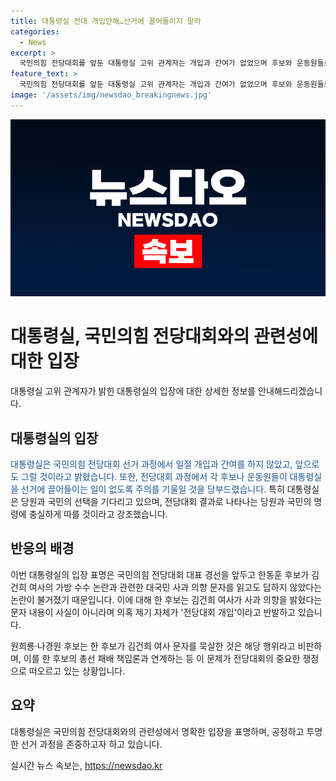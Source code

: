 ```yaml
---
title: 대통령실 전대 개입안해…선거에 끌어들이지 말라
categories:
  - News
excerpt: >
  국민의힘 전당대회를 앞둔 대통령실 고위 관계자는 개입과 간여가 없었으며 후보와 운동원들로부터의 개입을 막겠다고 강조했다. 대통령실은 당원과 국민의 선택을 기다리고 존중할 것이라고 밝히며, 한 후보의 김 여사 문자 무시 논란에 대해 처음 입장을 밝혔다. 후보들은 이를 총선 패배 책임론과 연계하여 논란 중심으로 전당대회를 준비 중이다.
feature_text: >
  국민의힘 전당대회를 앞둔 대통령실 고위 관계자는 개입과 간여가 없었으며 후보와 운동원들로부터의 개입을 막겠다고 강조했다. 대통령실은 당원과 국민의 선택을 기다리고 존중할 것이라고 밝히며, 한 후보의 김 여사 문자 무시 논란에 대해 처음 입장을 밝혔다. 후보들은 이를 총선 패배 책임론과 연계하여 논란 중심으로 전당대회를 준비 중이다.
image: '/assets/img/newsdao_breakingnews.jpg'
---
```


<p><img src="/assets/img/newsdao_breakingnews.jpg" alt="firstkoreanews 속보" /></p>

<h1>대통령실, 국민의힘 전당대회와의 관련성에 대한 입장</h1>

<p data-ke-size="size16">대통령실 고위 관계자가 밝힌 대통령실의 입장에 대한 상세한 정보를 안내해드리겠습니다.</p>

<h2 data-ke-size="size26">대통령실의 입장</h2>

<p><span style="color: #1a5490;">대통령실은 국민의힘 전당대회 선거 과정에서 일절 개입과 간여를 하지 않았고, 앞으로도 그럴 것이라고 밝혔습니다. 또한, 전당대회 과정에서 각 후보나 운동원들이 대통령실을 선거에 끌어들이는 일이 없도록 주의를 기울일 것을 당부드렸습니다.</span> 특히 대통령실은 당원과 국민의 선택을 기다리고 있으며, 전당대회 결과로 나타나는 당원과 국민의 명령에 충실하게 따를 것이라고 강조했습니다.</p>

<h2 data-ke-size="size26">반응의 배경</h2>

<p>이번 대통령실의 입장 표명은 국민의힘 전당대회 대표 경선을 앞두고 한동훈 후보가 김건희 여사의 가방 수수 논란과 관련한 대국민 사과 의향 문자를 읽고도 답하지 않았다는 논란이 불거졌기 때문입니다. 이에 대해 한 후보는 김건희 여사가 사과 의향을 밝혔다는 문자 내용이 사실이 아니라며 의혹 제기 자체가 '전당대회 개입'이라고 반발하고 있습니다.</p>

<p>원희룡·나경원 후보는 한 후보가 김건희 여사 문자를 묵살한 것은 해당 행위라고 비판하며, 이를 한 후보의 총선 패배 책임론과 연계하는 등 이 문제가 전당대회의 중요한 쟁점으로 떠오르고 있는 상황입니다.</p>

<h2 data-ke-size="size26">요약</h2>

<p>대통령실은 국민의힘 전당대회와의 관련성에서 명확한 입장을 표명하며, 공정하고 투명한 선거 과정을 존중하고자 하고 있습니다.</p>
실시간 뉴스 속보는, <a href="https://newsdao.kr" rel="dofollow">https://newsdao.kr</a>


